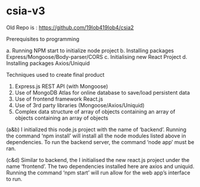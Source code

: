 # csia-v3

Old Repo is : https://github.com/19lob419lob4/csia2

Prerequisites to programming

a.	Running NPM start to initialize node project
b.	Installing packages Express/Mongoose/Body-parser/CORS
c.	Initialising new React Project 
d.	Installing packages Axios/Uniquid

Techniques used to create final product

1.	Express.js REST API (with Mongoose)
2.	Use of MongoDB Atlas for online database to save/load persistent data
3.	Use of frontend framework React.js
4.	Use of 3rd party libraries (Mongoose/Axios/Uniquid) 
5.	Complex data structure of array of objects containing an array of objects containing an array of objects

(a&b) I initialized this node.js project with the name of ‘backend’. Running the command ‘npm install’ will install all the node modules listed above in dependencies.
To run the backend server, the command ‘node app’ must be ran.

(c&d) Similar to backend, the I initialised the new react.js project under the name ‘frontend’. The two dependencies installed here are axios and uniquid.
Running the command ‘npm start’ will run allow for the web app’s interface to run.

